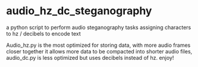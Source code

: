 # audio_hz_dc_steganography
a python script to perform audio steganography tasks assigning characters to hz / decibels to encode text

Audio_hz.py is the most optimized for storing data, with more audio frames closer together it allows more data to be compacted into shorter audio files, audio_dc.py is less optimized but uses decibels instead of hz. enjoy!
